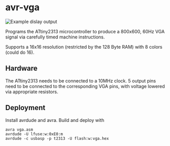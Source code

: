 # avr-vga

![Example dislay output](https://imgur.com/0lapQU9.jpg)

Programs the ATtiny2313 microcontroller to produce a 800x600, 60Hz VGA signal via carefully timed machine instructions.

Supports a 16x16 resolution (restricted by the 128 Byte RAM) with 8 colors (could do 16).

## Hardware

The ATtiny2313 needs to be connected to a 10MHz clock.
5 output pins need to be connected to the corresponding VGA pins, with voltage lowered via appropriate resistors.

## Deployment

Install avrdude and avra. Build and deploy with

```shell
avra vga.asm
avrdude -U lfuse:w:0xE0:m
avrdude -c usbasp -p t2313 -U flash:w:vga.hex
```

